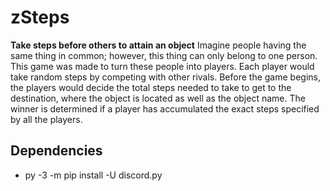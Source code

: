 # zSteps 
**Take steps before others to attain an object**
Imagine people having the same thing in common; however, this thing can only belong to one person. This game was made to turn these people into players. Each player would take random steps by competing with other rivals. Before the game begins, the players would decide the total steps needed to take to get to the destination, where the object is located as well as the object name. The winner is determined if a player has accumulated the exact steps specified by all the players.



## Dependencies
 - py -3 -m pip install -U discord.py